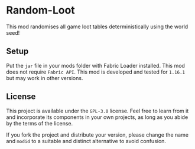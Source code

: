 # Random-Loot

This mod randomises all game loot tables deterministically using the world seed!

## Setup

Put the `jar` file in your mods folder with Fabric Loader installed.
This mod does not require `Fabric API`.
This mod is developed and tested for `1.16.1` but may work in other versions.

## License

This project is available under the `GPL-3.0` license.
Feel free to learn from it and incorporate its components in your own projects, as long as you abide by the terms of the license.

If you fork the project and distribute your version, please change the name and `modid` to a suitable and distinct alternative to avoid confusion.
